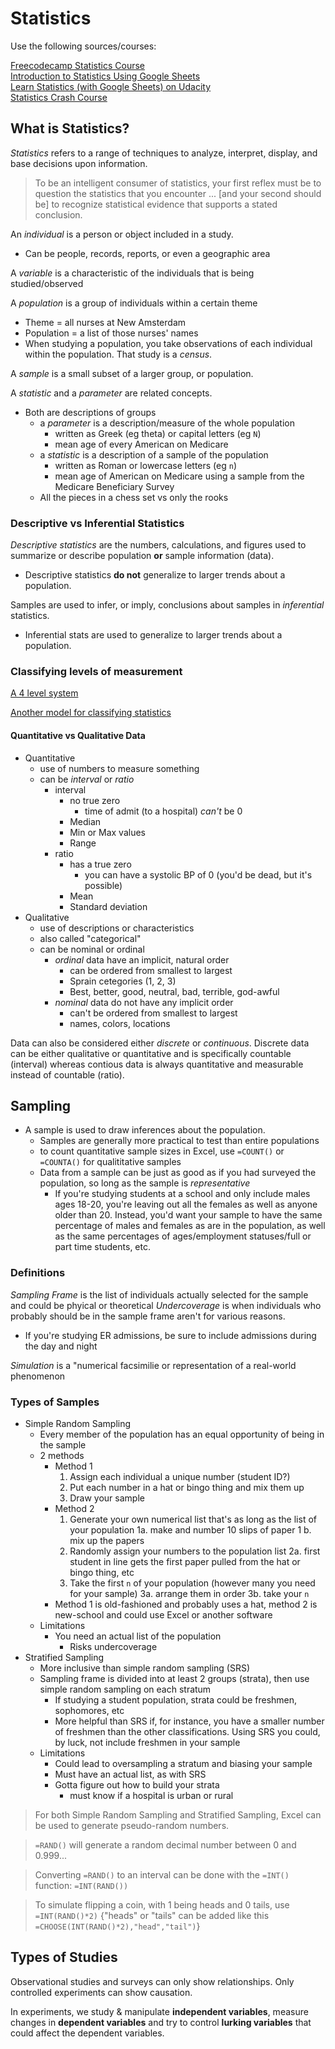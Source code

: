 # Statistics

Use the following sources/courses:

[Freecodecamp Statistics Course](https://www.youtube.com/watch?v=xxpc-HPKN28&t=2024s)<br>
[Introduction to Statistics Using Google Sheets](http://www.comfsm.fm/~dleeling/statistics/text6.html)<br>
[Learn Statistics (with Google Sheets) on Udacity](https://learn.udacity.com/courses/st095)<br>
[Statistics Crash Course](https://www.youtube.com/watch?v=zouPoc49xbk&list=PL8dPuuaLjXtNM_Y-bUAhblSAdWRnmBUcr)

## What is Statistics?

*Statistics* refers to a range of techniques to analyze, interpret, display, and base decisions upon information.

> To be an intelligent consumer of statistics, your first reflex must be to question the statistics that you encounter ... [and your second should be] to recognize statistical evidence that supports a stated conclusion.

An *individual* is a person or object included in a study.

- Can be people, records, reports, or even a geographic area

A *variable* is a characteristic of the individuals that is being studied/observed

A *population* is a group of individuals within a certain theme

- Theme = all nurses at New Amsterdam
- Population = a list of those nurses' names
- When studying a population, you take observations of each individual within the population. That study is a *census*.

A *sample* is a small subset of a larger group, or population.

A *statistic* and a *parameter* are related concepts.

- Both are descriptions of groups
  - a *parameter* is a description/measure of the whole population
    - written as Greek (eg theta) or capital letters (eg `N`)
    - mean age of every American on Medicare
  - a *statistic* is a description of a sample of the population
    - written as Roman or lowercase letters (eg `n`)
    - mean age of American on Medicare using a sample from the Medicare Beneficiary Survey
  - All the pieces in a chess set vs only the rooks

### Descriptive vs Inferential Statistics

*Descriptive statistics* are the numbers, calculations, and figures used to summarize or describe population **or** sample information (data).
  
- Descriptive statistics **do not** generalize to larger trends about a population.

Samples are used to infer, or imply, conclusions about samples in *inferential* statistics.

- Inferential stats are used to generalize to larger trends about a population.

### Classifying levels of measurement

[A 4 level system](https://github.com/jeremyraby/courseNotes/blob/main/courseNotes/statistics/classifyStatistics.jpg)

[Another model for classifying statistics](https://github.com/jeremyraby/courseNotes/blob/main/courseNotes/statistics/classifyStatistics2.jpg)

#### Quantitative vs Qualitative Data

- Quantitative
  - use of numbers to measure something
  - can be *interval* or *ratio*
    - interval
      - no true zero
        - time of admit (to a hospital) *can't* be 0
      - Median
      - Min or Max values
      - Range
    - ratio
      - has a true zero
        - you can have a systolic BP of 0 (you'd be dead, but it's possible)
      - Mean
      - Standard deviation
- Qualitative
  - use of descriptions or characteristics
  - also called "categorical"
  - can be nominal or ordinal
    - *ordinal* data have an implicit, natural order
      - can be ordered from smallest to largest
      - Sprain cetegories (1, 2, 3)
      - Best, better, good, neutral, bad, terrible, god-awful
    - *nominal* data do not have any implicit order
      - can't be ordered from smallest to largest
      - names, colors, locations

Data can also be considered either *discrete* or *continuous*. Discrete data can be either qualitative or quantitative and is specifically countable (interval) whereas contious data is always quantitative and measurable instead of countable (ratio).

## Sampling

- A sample is used to draw inferences about the population.
  - Samples are generally more practical to test than entire populations
  - to count quantitative sample sizes in Excel, use `=COUNT()` or `=COUNTA()` for qualititative samples
  - Data from a sample can be just as good as if you had surveyed the population, so long as the sample is *representative*
    - If you're studying students at a school and only include males ages 18-20, you're leaving out all the females as well as anyone older than 20. Instead, you'd want your sample to have the same percentage of males and females as are in the population, as well as the same percentages of ages/employment statuses/full or part time students, etc.

### Definitions

*Sampling Frame* is the list of individuals actually selected for the sample and could be phyical or theoretical
*Undercoverage* is when individuals who probably should be in the sample frame aren't for various reasons.
  
- If you're studying ER admissions, be sure to include admissions during the day and night

*Simulation* is a "numerical facsimilie or representation of a real-world phenomenon

### Types of Samples

- Simple Random Sampling
  - Every member of the population has an equal opportunity of being in the sample
  - 2 methods
    - Method 1
      1. Assign each individual a unique number (student ID?)
      2. Put each number in a hat or bingo thing and mix them up
      3. Draw your sample
    - Method 2
      1. Generate your own numerical list that's as long as the list of your population
        1a. make and number 10 slips of paper
      1 b. mix up the papers
      2. Randomly assign your numbers to the population list
        2a. first student in line gets the first paper pulled from the hat or bingo thing, etc
      3. Take the first `n` of your population (however many you need for your sample)
        3a. arrange them in order
        3b. take your `n`
    - Method 1 is old-fashioned and probably uses a hat, method 2 is new-school and could use Excel or another software
  - Limitations
    - You need an actual list of the population
      - Risks undercoverage
- Stratified Sampling
  - More inclusive than simple random sampling (SRS)
  - Sampling frame is divided into at least 2 groups (strata), then use simple random sampling on each stratum
    - If studying a student population, strata could be freshmen, sophomores, etc
    - More helpful than SRS if, for instance, you have a smaller number of freshmen than the other classifications. Using SRS you could, by luck, not include freshmen in your sample
  - Limitations
    - Could lead to oversampling a stratum and biasing your sample
    - Must have an actual list, as with SRS
    - Gotta figure out how to build your strata
      - must know if a hospital is urban or rural

> For both Simple Random Sampling and Stratified Sampling, Excel can be used to generate pseudo-random numbers.

> `=RAND()` will generate a random decimal number between 0 and 0.999...

> Converting `=RAND()` to an interval can be done with the `=INT()` function: `=INT(RAND())`

> To simulate flipping a coin, with 1 being heads and 0 tails, use `=INT(RAND()*2)` {"heads" or "tails" can be added like this `=CHOOSE(INT(RAND()*2),"head","tail")`}

## Types of Studies

Observational studies and surveys can only show relationships. Only controlled experiments can show causation.

In experiments, we study & manipulate **independent variables**, measure changes in **dependent variables** and try to control **lurking variables** that could affect the dependent variables.
